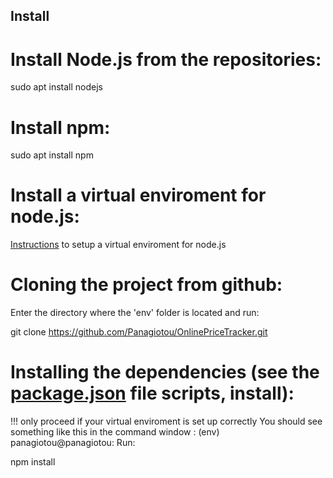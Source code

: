 ## Install

# Install Node.js from the repositories:

sudo apt install nodejs

# Install npm:

sudo apt install npm

# Install a virtual enviroment for node.js:

[Instructions](install_venv.md) to setup a virtual enviroment for node.js

# Cloning the project from github:
Enter the directory where the 'env' folder is located and run:

git clone https://github.com/Panagiotou/OnlinePriceTracker.git

# Installing the dependencies (see the [package.json](../package.json) file scripts, install):

!!! only proceed if your virtual enviroment is set up correctly
You should see something like this in the command window : (env) panagiotou@panagiotou:
Run:

npm install
